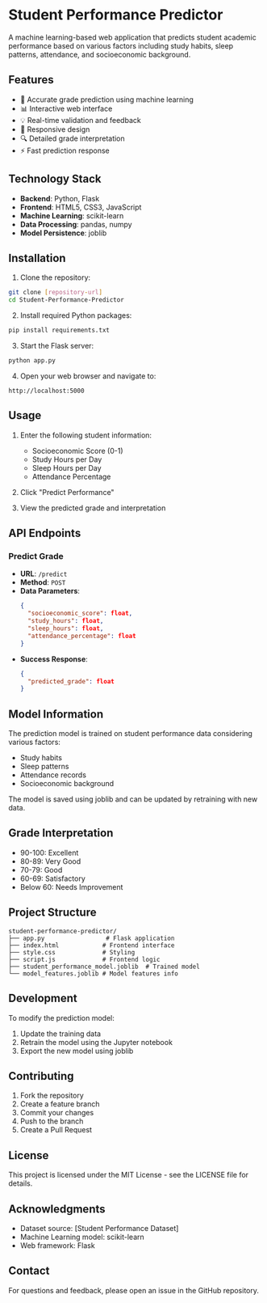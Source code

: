 # Student Performance Predictor

A machine learning-based web application that predicts student academic performance based on various factors including study habits, sleep patterns, attendance, and socioeconomic background.

## Features

- 🎯 Accurate grade prediction using machine learning
- 📊 Interactive web interface
- 💡 Real-time validation and feedback
- 📱 Responsive design
- 🔍 Detailed grade interpretation
- ⚡ Fast prediction response

## Technology Stack

- **Backend**: Python, Flask
- **Frontend**: HTML5, CSS3, JavaScript
- **Machine Learning**: scikit-learn
- **Data Processing**: pandas, numpy
- **Model Persistence**: joblib

## Installation

1. Clone the repository:
```bash
git clone [repository-url]
cd Student-Performance-Predictor
```

2. Install required Python packages:
```bash
pip install requirements.txt
```

3. Start the Flask server:
```bash
python app.py
```

4. Open your web browser and navigate to:
```
http://localhost:5000
```

## Usage

1. Enter the following student information:
   - Socioeconomic Score (0-1)
   - Study Hours per Day
   - Sleep Hours per Day
   - Attendance Percentage

2. Click "Predict Performance"
3. View the predicted grade and interpretation

## API Endpoints

### Predict Grade
- **URL**: `/predict`
- **Method**: `POST`
- **Data Parameters**:
  ```json
  {
    "socioeconomic_score": float,
    "study_hours": float,
    "sleep_hours": float,
    "attendance_percentage": float
  }
  ```
- **Success Response**:
  ```json
  {
    "predicted_grade": float
  }
  ```

## Model Information

The prediction model is trained on student performance data considering various factors:
- Study habits
- Sleep patterns
- Attendance records
- Socioeconomic background

The model is saved using joblib and can be updated by retraining with new data.

## Grade Interpretation

- 90-100: Excellent
- 80-89: Very Good
- 70-79: Good
- 60-69: Satisfactory
- Below 60: Needs Improvement

## Project Structure

```
student-performance-predictor/
├── app.py                 # Flask application
├── index.html            # Frontend interface
├── style.css             # Styling
├── script.js             # Frontend logic
├── student_performance_model.joblib  # Trained model
└── model_features.joblib # Model features info
```

## Development

To modify the prediction model:
1. Update the training data
2. Retrain the model using the Jupyter notebook
3. Export the new model using joblib

## Contributing

1. Fork the repository
2. Create a feature branch
3. Commit your changes
4. Push to the branch
5. Create a Pull Request

## License

This project is licensed under the MIT License - see the LICENSE file for details.

## Acknowledgments

- Dataset source: [Student Performance Dataset]
- Machine Learning model: scikit-learn
- Web framework: Flask

## Contact

For questions and feedback, please open an issue in the GitHub repository.